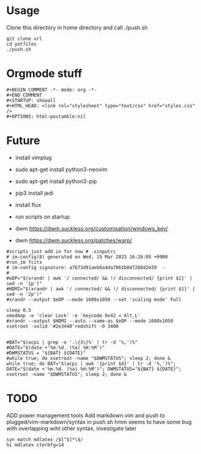 # Usage
Clone this directory in home directory and call ./push.sh
```
git clone url
cd yotfiles
./push.sh
```

# Orgmode stuff
```
#+BEGIN_COMMENT -*- mode: org -*-
#+END_COMMENT
#+STARTUP: showall
#+HTML_HEAD: <link rel="stylesheet" type="text/css" href="styles.css" />
#+OPTIONS: html-postamble:nil
```

# Future
* install vimplug
* sudo apt-get install python3-neovim
* sudo apt-get install python3-pip
* pip3 install jedi
* install flux
* run scripts on startup

* dwm https://dwm.suckless.org/customisation/windows_key/
* dwm https://dwm.suckless.org/patches/warp/

```
#scripts just add in for now # .xinputrc
# im-config(8) generated on Wed, 15 Mar 2023 16:26:05 +0900
#run_im fcitx
# im-config signature: a7673d91aeb6a4da7061b047288d2e59  -
#
#eDP="$(xrandr | awk '/ connected/ && !/ disconnected/ {print $1}' |  sed -n '1p')"
#HDMI="$(xrandr | awk '/ connected/ && !/ disconnected/ {print $1}' |  sed -n '2p')"
#xrandr --output $eDP --mode 1680x1050 --set 'scaling mode' Full

sleep 0.5
xmodmap -e 'clear Lock' -e 'keycode 0x42 = Alt_L'
#xrandr --output $HDMI --auto --same-as $eDP --mode 1680x1050
xsetroot -solid '#2e3440'redshift -O 3400


#BAT="$(acpi | grep -o '.\{3\}%' | tr -d '%,')%"
#DATE="$(date +'%m.%d. (%a) %H:%M')"
#DWMSTATUS = "${BAT} ${DATE}"
#while true; do xsetroot -name "$DWMSTATUS"; sleep 2; done &
while true; do BAT="$(acpi | awk '{print $4}' | tr -d '%,')%"; DATE="$(date +'%m.%d. (%a) %H:%M')"; DWMSTATUS="${BAT} ${DATE}"; xsetroot -name "$DWMSTATUS"; sleep 2; done &
```

# TODO
ADD power management tools
Add markdown.vim and push to plugged/vim-markdown/syntax in push.sh
hmm seems to have some bug with overlapping wiht other syntax, investigate later
```
syn match mdlatex /$[^$]*\$/
hi mdlatex ctermfg=14  
```
